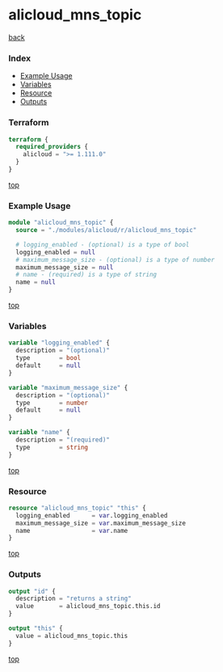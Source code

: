 # alicloud_mns_topic

[back](../alicloud.md)

### Index

- [Example Usage](#example-usage)
- [Variables](#variables)
- [Resource](#resource)
- [Outputs](#outputs)

### Terraform

```terraform
terraform {
  required_providers {
    alicloud = ">= 1.111.0"
  }
}
```

[top](#index)

### Example Usage

```terraform
module "alicloud_mns_topic" {
  source = "./modules/alicloud/r/alicloud_mns_topic"

  # logging_enabled - (optional) is a type of bool
  logging_enabled = null
  # maximum_message_size - (optional) is a type of number
  maximum_message_size = null
  # name - (required) is a type of string
  name = null
}
```

[top](#index)

### Variables

```terraform
variable "logging_enabled" {
  description = "(optional)"
  type        = bool
  default     = null
}

variable "maximum_message_size" {
  description = "(optional)"
  type        = number
  default     = null
}

variable "name" {
  description = "(required)"
  type        = string
}
```

[top](#index)

### Resource

```terraform
resource "alicloud_mns_topic" "this" {
  logging_enabled      = var.logging_enabled
  maximum_message_size = var.maximum_message_size
  name                 = var.name
}
```

[top](#index)

### Outputs

```terraform
output "id" {
  description = "returns a string"
  value       = alicloud_mns_topic.this.id
}

output "this" {
  value = alicloud_mns_topic.this
}
```

[top](#index)